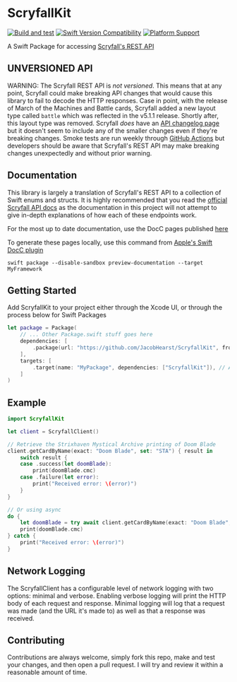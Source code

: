 # ScryfallKit
[![Build and test](https://github.com/JacobHearst/ScryfallKit/actions/workflows/build+test.yml/badge.svg)](https://github.com/JacobHearst/ScryfallKit/actions/workflows/build+test.yml) [![Swift Version Compatibility](https://img.shields.io/endpoint?url=https%3A%2F%2Fswiftpackageindex.com%2Fapi%2Fpackages%2FJacobHearst%2FScryfallKit%2Fbadge%3Ftype%3Dswift-versions)](https://swiftpackageindex.com/JacobHearst/ScryfallKit) [![Platform Support](https://img.shields.io/endpoint?url=https%3A%2F%2Fswiftpackageindex.com%2Fapi%2Fpackages%2FJacobHearst%2FScryfallKit%2Fbadge%3Ftype%3Dplatforms)](https://swiftpackageindex.com/JacobHearst/ScryfallKit)

A Swift Package for accessing [Scryfall's REST API](https://scryfall.com/docs/api)

## UNVERSIONED API
WARNING: The Scryfall REST API is _not versioned_. This means that at any point, Scryfall could make breaking API changes that would cause this library to fail to decode the HTTP responses. Case in point, with the release of March of the Machines and Battle cards, Scryfall added a new layout type called `battle` which was reflected in the v5.1.1 release. Shortly after, this layout type was removed. Scryfall _does_ have an [API changelog page](https://scryfall.com/blog/category/api) but it doesn't seem to include any of the smaller changes even if they're breaking changes. Smoke tests are run weekly through [GitHub Actions](https://github.com/JacobHearst/ScryfallKit/actions/workflows/build+test.yml) but developers should be aware that Scryfall's REST API may make breaking changes unexpectedly and without prior warning.

## Documentation
This library is largely a translation of Scryfall's REST API to a collection of Swift enums and structs. It is highly recommended that you read the [official Scryfall API docs](https://scryfall.com/docs/api) as the documentation in this project will not attempt to give in-depth explanations of how each of these endpoints work.

For the most up to date documentation, use the DocC pages published [here](https://jacobhearst.github.io/ScryfallKit/documentation/scryfallkit/)

To generate these pages locally, use this command from [Apple's Swift DocC plugin](https://github.com/apple/swift-docc-plugin#previewing-documentation)

`swift package --disable-sandbox preview-documentation --target MyFramework`

## Getting Started
Add ScryfallKit to your project either through the Xcode UI, or through the process below for Swift Packages
```swift
let package = Package(
    // ... Other Package.swift stuff goes here
    dependencies: [
        .package(url: "https://github.com/JacobHearst/ScryfallKit", from: "5.0.0"), // Add the library to your manifest
    ],
    targets: [
        .target(name: "MyPackage", dependencies: ["ScryfallKit"]), // Add it to your target's dependencies
    ]
)
```

## Example
```swift
import ScryfallKit

let client = ScryfallClient()

// Retrieve the Strixhaven Mystical Archive printing of Doom Blade
client.getCardByName(exact: "Doom Blade", set: "STA") { result in
    switch result {
    case .success(let doomBlade):
        print(doomBlade.cmc)
    case .failure(let error):
        print("Received error: \(error)")
    }
}

// Or using async
do {
    let doomBlade = try await client.getCardByName(exact: "Doom Blade", set: "STA")
    print(doomBlade.cmc)
} catch {
    print("Received error: \(error)")
}
```

## Network Logging
The ScryfallClient has a configurable level of network logging with two options: minimal and verbose. Enabling verbose logging will print the HTTP body of each request and response. Minimal logging will log that a request was made (and the URL it's made to) as well as that a response was received.

## Contributing
Contributions are always welcome, simply fork this repo, make and test your changes, and then open a pull request. I will try and review it within a reasonable amount of time.
